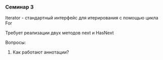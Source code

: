 ### Семинар 3

Iterator - стандартный интерфейс для итерирования с помощью цикла For

Требует реализации двух методов next и HasNext

Вопросы:

1. Как работают аннотации?